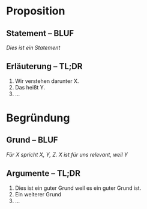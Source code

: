 # Proposition
## Statement – BLUF
*Dies ist ein Statement*

## Erläuterung – TL;DR
1. Wir verstehen darunter X.
2. Das heißt Y.
3. …

# Begründung
## Grund – BLUF
*Für X spricht X, Y, Z.*
*X ist für uns relevant, weil Y*

## Argumente – TL;DR
1. Dies ist ein guter Grund weil es ein guter Grund ist.
2. Ein weiterer Grund
3. …
